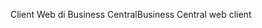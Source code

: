 <span data-ttu-id="9d5f5-101">Client Web di Business Central</span><span class="sxs-lookup"><span data-stu-id="9d5f5-101">Business Central web client</span></span>
